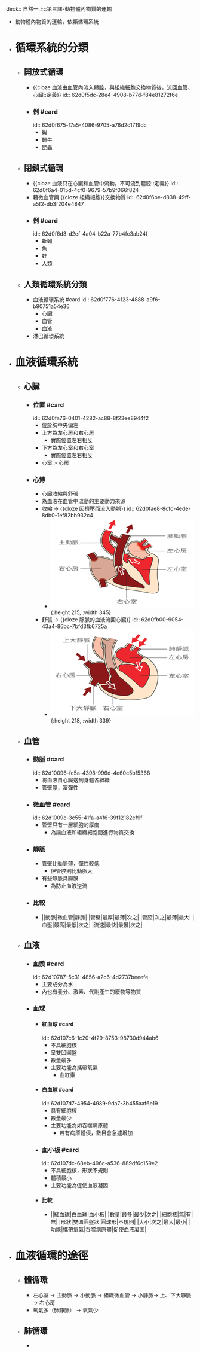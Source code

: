 deck:: 自然一上::第三課-動物體內物質的運輸

- 動物體內物質的運輸，依賴循環系統
- # 循環系統的分類
	- ## 開放式循環
		- {{cloze 血液由血管內流入體腔，與組織細胞交換物質後，流回血管、心臟::定義}}
		  id:: 62d0f5dc-28e4-4908-b77d-f84e81272f6e
		- ### 例 #card
		  id:: 62d0f675-f7a5-4086-9705-a76d2c1719dc
			- 蝦
			- 蝸牛
			- 昆蟲
	- ## 閉鎖式循環
		- {{cloze 血液只在心臟和血管中流動，不可流到體腔::定義}}
		  id:: 62d0f6a4-015d-4cf0-9679-57b9f066f824
		- 藉微血管與 {{cloze 組織細胞}}交換物質
		  id:: 62d0f6be-d838-49ff-a5f2-db3f204e4847
		- ### 例 #card
		  id:: 62d0f6d3-d2ef-4a04-b22a-77b4fc3ab24f
			- 蚯蚓
			- 魚
			- 蛙
			- 人類
	- ## 人類循環系統分類
		- 血液循環系統 #card
		  id:: 62d0f776-4123-4888-a9f6-b90751a54e36
			- 心臟
			- 血管
			- 血液
		- 淋巴循環系統
- # 血液循環系統
	- ## 心臟
		- ### 位置 #card
		  id:: 62d0fa76-0401-4282-ac88-8f23ee8944f2
			- 位於胸中央偏左
			- 上方為左心房和右心房
				- 實際位置左右相反
			- 下方為左心室和右心室
				- 實際位置左右相反
			- 心室 > 心房
		- ### 心搏
			- 心臟收縮與舒張
			- 為血液在血管中流動的主要動力來源
			- 收縮 -> {{cloze 因擠壓而流入動脈}}
			  id:: 62d0fae8-8cfc-4ede-8db0-1ef82bb932c4
				- ![image.png](../assets/image_1657864300460_0.png){:height 215, :width 345}
			- 舒張 ->  {{cloze 靜脈的血液流回心臟}}
			  id:: 62d0fb00-9054-43a4-86bc-7bfd3fb6725a
				- ![image.png](../assets/image_1657864315750_0.png){:height 218, :width 339}
	- ## 血管
		- ### 動脈 #card
		  id:: 62d10096-fc5a-4398-996d-4e60c5bf5368
			- 將血液自心臟送到身體各組織
			- 管壁厚，富彈性
		- ### 微血管 #card
		  id:: 62d1009c-3c55-41fa-a4f6-39f12182ef9f
			- 管壁只有一層細胞的厚度
				- 為讓血液和組織細胞間進行物質交換
		- ### 靜脈
			- 管壁比動脈薄，彈性較低
				- 但管腔則比動脈大
			- 有些靜脈具瓣膜
				- 為防止血液逆流
		- ### 比較
			- ||動脈|微血管|靜脈|
			  |管壁|最厚|最薄|次之|
			  |管腔|次之|最薄|最大|
			  |血壓|最高|最低|次之|
			  |流速|最快|最慢|次之|
	- ## 血液
		- ### 血漿 #card
		  id:: 62d10787-5c31-4856-a2c6-4d2737beeefe
			- 主要成分為水
			- 內也有養分、激素、代謝產生的廢物等物質
		- ### 血球
			- #### 紅血球 #card
			  id:: 62d107c6-1c20-4f29-8753-98730d944ab6
				- 不具細胞核
				- 呈雙凹圓盤
				- 數量最多
				- 主要功能為攜帶氧氣
					- 血紅素
			- #### 白血球 #card
			  id:: 62d107d7-4954-4989-9da7-3b455aaf6e19
				- 具有細胞核
				- 數量最少
				- 主要功能為如吞噬痛原體
					- 若有病原體侵，數目會急遽增加
			- ### 血小板 #card
			  id:: 62d107dc-68eb-496c-a536-889df6c159e2
				- 不具細胞核，形狀不規則
				- 體積最小
				- 主要功能為促使血液凝固
			- #### 比較
				- ||紅血球|白血球|血小板|
				  |數量|最多|最少|次之|
				  |細胞核|無|有|無|
				  |形狀|雙凹圓盤狀|圓球形|不規則|
				  |大小|次之|最大|最小|
				  |功能|攜帶氧氣|吞噬病原體|促使血液凝固|
- # 血液循環的途徑
	- ## 體循環
		- 左心室 -> 主動脈 -> 小動脈 -> 組織微血管 -> 小靜脈-> 上、下大靜脈 -> 右心房
		- 氧氣多（肺靜脈） -> 氧氣少
	- ##  肺循環
		-